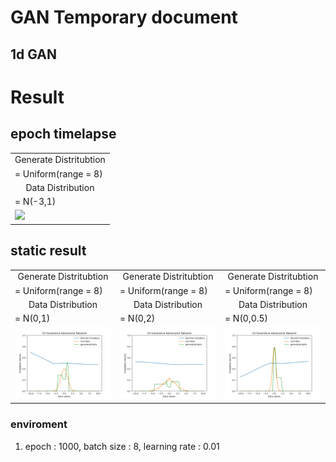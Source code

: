 GAN Temporary document
======================


1d GAN
---------

# Result
## epoch timelapse

<table align='center'>
<tr align='center'>
 <td> Generate Distritubtion</td>
 </tr>
 <tr>
 <td> = Uniform(range = 8) </td>
 </tr>
<tr align='center'>
 <td> Data Distribution </td>
  </tr>
 <tr>
 <td> = N(-3,1) </td>
 </tr>
<tr>
 <td><img src = 'img/output.gif' </td>
</tr>
</table>

## static result


<table align='center'>
<tr align='center'>
 <td> Generate Distritubtion</td>
 <td> Generate Distritubtion</td>
 <td> Generate Distritubtion</td>
 </tr>
 <tr>
 <td> = Uniform(range = 8) </td>
  <td> = Uniform(range = 8) </td>
  <td> = Uniform(range = 8) </td>
 </tr>
<tr align='center'>
 <td> Data Distribution </td>
  <td> Data Distribution </td>
  <td> Data Distribution </td>
  </tr>
 <tr>
 <td> = N(0,1) </td>
   <td> = N(0,2) </td>
   <td> = N(0,0.5) </td>
 </tr>
<tr>
 <td><img src = 'img/1dgan_1.png' </td>
   <td><img src = 'img/1dgan_2.png' </td>
     <td><img src = 'img/1dgan_0.5.png' </td>
</tr>
</table>

### enviroment
1. epoch : 1000, batch size : 8, learning rate : 0.01


